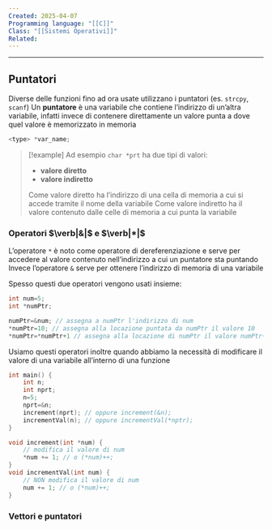 ```yaml
---
Created: 2025-04-07
Programming language: "[[C]]"
Class: "[[Sistemi Operativi]]"
Related:
---
```

---
## Puntatori
Diverse delle funzioni fino ad ora usate utilizzano i puntatori (es. `strcpy`, `scanf`)
Un **puntatore** è una variabile che contiene l’indirizzo di un’altra variabile, infatti invece di contenere direttamente un valore punta a dove quel valore è memorizzato in memoria

```c
<type> *var_name;
```

>[!example]
>Ad esempio `char *prt` ha due tipi di valori:
>- **valore diretto**
>- **valore indiretto**
>
>Come valore diretto ha l’indirizzo di una cella di memoria a cui si accede tramite il nome della variabile
>Come valore indiretto ha il valore contenuto dalle celle di memoria a cui punta la variabile

### Operatori $\verb|&|$ e $\verb|*|$
L’operatore `*` è noto come operatore di dereferenziazione e serve per accedere al valore contenuto nell’indirizzo a cui un puntatore sta puntando
Invece l’operatore `&` serve per ottenere l’indirizzo di memoria di una variabile

Spesso questi due operatori vengono usati insieme:
```c
int num=5;
int *numPtr;

numPtr=&num; // assegna a numPtr l'indirizzo di num
*numPtr=10; // assegna alla locazione puntata da numPtr il valore 10
*numPtr=*numPtr+1 // assegna alla locazione di numPtr il valore numPtr+1
```

Usiamo questi operatori inoltre quando abbiamo la necessità di modificare il valore di una variabile all’interno di una funzione
```c
int main() {
	int n;
	int nprt;
	n=5;
	nprt=&n;
	increment(nprt); // oppure increment(&n);
	incrementVal(n); // oppure incrementVal(*nptr);
}

void increment(int *num) {
	// modifica il valore di num
	*num += 1; // o (*num)++;
}
void incrementVal(int num) {
	// NON modifica il valore di num
	num += 1; // o (*num)++;
}
```

### Vettori e puntatori
